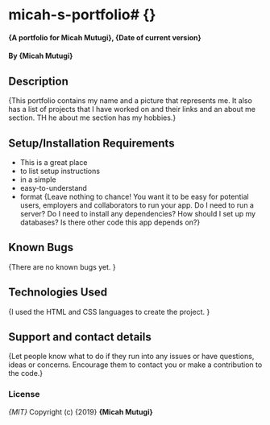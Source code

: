 # micah-s-portfolio# {}
#### {A portfolio for Micah Mutugi}, {Date of current version}
#### By **{Micah Mutugi}**
## Description
{This portfolio contains my name and a picture that represents me. It also has a list of projects that I have worked on and their links and an about me section. TH
he  about me section has my hobbies.}
## Setup/Installation Requirements
* This is a great place
* to list setup instructions
* in a simple
* easy-to-understand
* format
{Leave nothing to chance! You want it to be easy for potential users, employers and collaborators to run your app. Do I need to run a server? Do I need to install any dependencies? How should I set up my databases? Is there other code this app depends on?}
## Known Bugs
{There are no known bugs yet. }
## Technologies Used
{I used the HTML and CSS languages to create the project. }
## Support and contact details
{Let people know what to do if they run into any issues or have questions, ideas or concerns.  Encourage them to contact you or make a contribution to the code.}
### License
*{MIT}*
Copyright (c) {2019} **{Micah Mutugi}**
